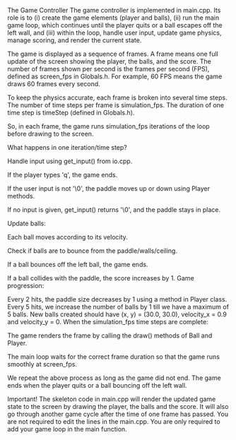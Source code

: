 The Game Controller
The game controller is implemented in main.cpp. Its role is to (i) create the game elements (player and balls), (ii) run the main game loop, which continues until the player quits or a ball escapes off the left wall, and (iii) within the loop, handle user input, update game physics, manage scoring, and render the current state.

The game is displayed as a sequence of frames. A frame means one full update of the screen showing the player, the balls, and the score. The number of frames shown per second is the frames per second (FPS), defined as screen_fps in Globals.h. For example, 60 FPS means the game draws 60 frames every second.

To keep the physics accurate, each frame is broken into several time steps. The number of time steps per frame is simulation_fps. The duration of one time step is timeStep (defined in Globals.h).

So, in each frame, the game runs simulation_fps iterations of the loop before drawing to the screen. 

What happens in one iteration/time step? 

Handle input using get_input() from io.cpp.

If the player types 'q', the game ends.

If the user input is not '\0', the paddle moves up or down using Player methods.

If no input is given, get_input() returns '\0', and the paddle stays in place.

Update balls:

Each ball moves according to its velocity.

Check if balls are to bounce from the paddle/walls/ceiling.

If a ball bounces off the left ball, the game ends.

If a ball collides with the paddle, the score increases by 1.
Game progression:

Every 2 hits, the paddle size decreases by 1 using a method in Player class.
Every 5 hits, we increase the number of balls by 1 till we have a maximum of 5 balls.
New balls created should have (x, y) = (30.0, 30.0), velocity_x = 0.9 and velocity_y = 0.
When the simulation_fps time steps are complete:

The game renders the frame by calling the draw() methods of Ball and Player.

The main loop waits for the correct frame duration so that the game runs smoothly at screen_fps.

We repeat the above process as long as the game did not end. The game ends when the player quits or a ball bouncing off the left wall.

Important! The skeleton code in main.cpp will render the updated game state to the screen by drawing the player, the balls and the score. It will also go through another game cycle after the time of one frame has passed. You are not required to edit the lines in the main.cpp. You are only required to add your game loop in the main function. 